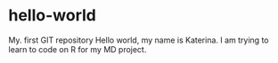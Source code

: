 # hello-world
My. first GIT repository
Hello world, my name is Katerina. I am trying to learn to code on R for my MD project.
